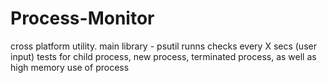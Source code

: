 # Process-Monitor
cross platform utility.
main library - psutil
runns checks every X secs (user input)
tests for child process, new process, terminated process, as well as high memory use of process


